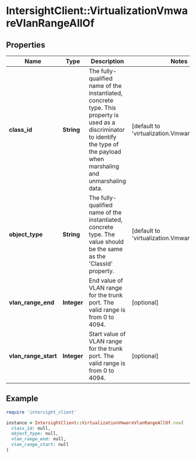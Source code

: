 # IntersightClient::VirtualizationVmwareVlanRangeAllOf

## Properties

| Name | Type | Description | Notes |
| ---- | ---- | ----------- | ----- |
| **class_id** | **String** | The fully-qualified name of the instantiated, concrete type. This property is used as a discriminator to identify the type of the payload when marshaling and unmarshaling data. | [default to &#39;virtualization.VmwareVlanRange&#39;] |
| **object_type** | **String** | The fully-qualified name of the instantiated, concrete type. The value should be the same as the &#39;ClassId&#39; property. | [default to &#39;virtualization.VmwareVlanRange&#39;] |
| **vlan_range_end** | **Integer** | End value of VLAN range for the trunk port. The valid range is from 0 to 4094. | [optional] |
| **vlan_range_start** | **Integer** | Start value of VLAN range for the trunk port. The valid range is from 0 to 4094. | [optional] |

## Example

```ruby
require 'intersight_client'

instance = IntersightClient::VirtualizationVmwareVlanRangeAllOf.new(
  class_id: null,
  object_type: null,
  vlan_range_end: null,
  vlan_range_start: null
)
```

